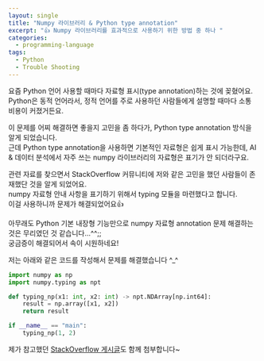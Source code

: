 ```yaml
---
layout: single
title: "Numpy 라이브러리 & Python type annotation"
excerpt: "👍 Numpy 라이브러리를 효과적으로 사용하기 위한 방법 중 하나 "
categories:
  - programming-language
tags:
  - Python
  - Trouble Shooting
---
```

요즘 Python 언어 사용할 때마다 자료형 표시(type annotation)하는 것에 꽂혔어요.  
Python은 동적 언어라서, 정적 언어를 주로 사용하던 사람들에게 설명할 때마다 소통 비용이 커졌거든요.  
  
이 문제를 어찌 해결하면 좋을지 고민을 좀 하다가, Python type annotation 방식을 알게 되었습니다.  
근데 Python type annotation을 사용하면 기본적인 자료형은 쉽게 표시 가능한데, AI & 데이터 분석에서 자주 쓰는 numpy 라이브러리의 자료형은 표기가 안 되더라구요.  

관련 자료를 찾으면서 StackOverflow 커뮤니티에 저와 같은 고민을 했던 사람들이 존재했단 것을 알게 되었어요.  
numpy 자료형 안내 사항을 표기하기 위해서 typing 모듈을 마련했다고 합니다.  
이걸 사용하니까 문제가 해결되었어요👍  
  
아무래도 Python 기본 내장형 기능만으로 numpy 자료형 annotation 문제 해결하는 것은 무리였던 것 같습니다...^^;;  
궁금증이 해결되어서 속이 시원하네요!
  
저는 아래와 같은 코드를 작성해서 문제를 해결했습니다 ^_^
  
```python
import numpy as np
import numpy.typing as npt

def typing_np(x1: int, x2: int) -> npt.NDArray[np.int64]:
    result = np.array([x1, x2])
    return result

if __name__ == "main":
    typing_np(1, 2)
```

제가 참고했던 <a href="https://stackoverflow.com/questions/35673895/type-hinting-annotation-pep-484-for-numpy-ndarray" target="_blank">StackOverflow 게시글</a>도 함께 첨부합니다~
